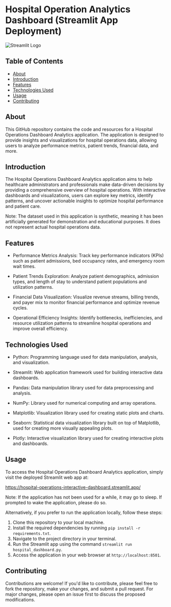 # Hospital Operation Analytics Dashboard (Streamlit App Deployment)
![Streamlit Logo](https://www.streamlit.io/images/brand/streamlit-logo-secondary-colormark-darktext.png)

## Table of Contents

- [About](#about)
- [Introduction](#introduction)
- [Features](#features)
- [Technologies Used](#technologies-used)
- [Usage](#usage)
- [Contributing](#contributing)

## About
This GitHub repository contains the code and resources for a Hospital Operations Dashboard Analytics application. The application is designed to provide insights and visualizations for hospital operations data, allowing users to analyze performance metrics, patient trends, financial data, and more.

## Introduction
The Hospital Operations Dashboard Analytics application aims to help healthcare administrators and professionals make data-driven decisions by providing a comprehensive overview of hospital operations. With interactive dashboards and visualizations, users can explore key metrics, identify patterns, and uncover actionable insights to optimize hospital performance and patient care.

Note: The dataset used in this application is synthetic, meaning it has been artificially generated for demonstration and educational purposes. It does not represent actual hospital operations data.

## Features
- Performance Metrics Analysis: Track key performance indicators (KPIs) such as patient admissions, bed occupancy rates, and emergency room wait times.

- Patient Trends Exploration: Analyze patient demographics, admission types, and length of stay to understand patient populations and utilization patterns.

- Financial Data Visualization: Visualize revenue streams, billing trends, and payer mix to monitor financial performance and optimize revenue cycles.

- Operational Efficiency Insights: Identify bottlenecks, inefficiencies, and resource utilization patterns to streamline hospital operations and improve overall efficiency.

## Technologies Used
- Python: Programming language used for data manipulation, analysis, and visualization.

- Streamlit: Web application framework used for building interactive data dashboards.

- Pandas: Data manipulation library used for data preprocessing and analysis.

- NumPy: Library used for numerical computing and array operations.

- Matplotlib: Visualization library used for creating static plots and charts.

- Seaborn: Statistical data visualization library built on top of Matplotlib, used for creating more visually appealing plots.

- Plotly: Interactive visualization library used for creating interactive plots and dashboards.

## Usage

To access the Hospital Operations Dashboard Analytics application, simply visit the deployed Streamlit web app at:

https://hospital-operations-interactive-dashboard.streamlit.app/

Note: If the application has not been used for a while, it may go to sleep. If prompted to wake the application, please do so.

Alternatively, if you prefer to run the application locally, follow these steps:
1. Clone this repository to your local machine.
2. Install the required dependencies by running `pip install -r requirements.txt`.
3. Navigate to the project directory in your terminal.
4. Run the Streamlit app using the command `streamlit run hospital_dashboard.py`.
5. Access the application in your web browser at `http://localhost:8501`.

## Contributing

Contributions are welcome! If you'd like to contribute, please feel free to fork the repository, make your changes, and submit a pull request. For major changes, please open an issue first to discuss the proposed modifications.
